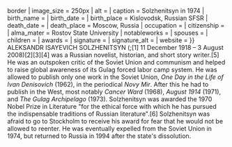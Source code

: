 border | image_size = 250px | alt = | caption = Solzhenitsyn in 1974 | birth_name = | birth_date = | birth_place = Kislovodsk, Russian SFSR | death_date = | death_place = Moscow, Russia | occupation = | citizenship = | alma_mater = Rostov State University | notableworks = | spouses = | children = | awards = | signature = | signature_alt = | website = }} ALEKSANDR ISAYEVICH SOLZHENITSYN (;[1] 11 December 1918 – 3 August 2008)[2][3][4] was a Russian novelist, historian, and short story writer.[5] He was an outspoken critic of the Soviet Union and communism and helped to raise global awareness of its Gulag forced labor camp system. He was allowed to publish only one work in the Soviet Union, _One Day in the Life of Ivan Denisovich_ (1962), in the periodical _Novy Mir_. After this he had to publish in the West, most notably _Cancer Ward_ (1968), _August 1914_ (1971), and _The Gulag Archipelago_ (1973). Solzhenitsyn was awarded the 1970 Nobel Prize in Literature "for the ethical force with which he has pursued the indispensable traditions of Russian literature".[6] Solzhenitsyn was afraid to go to Stockholm to receive his award for fear that he would not be allowed to reenter. He was eventually expelled from the Soviet Union in 1974, but returned to Russia in 1994 after the state's dissolution.
